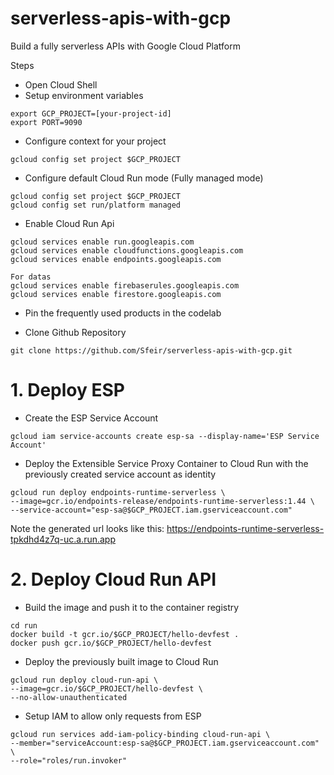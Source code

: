 # serverless-apis-with-gcp
Build a fully serverless APIs with Google Cloud Platform

Steps
* Open Cloud Shell
* Setup environment variables
```
export GCP_PROJECT=[your-project-id]
export PORT=9090
```
* Configure context for your project
```
gcloud config set project $GCP_PROJECT
```
* Configure default Cloud Run mode (Fully managed mode)
```
gcloud config set project $GCP_PROJECT
gcloud config set run/platform managed
```
* Enable Cloud Run Api
```
gcloud services enable run.googleapis.com
gcloud services enable cloudfunctions.googleapis.com
gcloud services enable endpoints.googleapis.com

For datas
gcloud services enable firebaserules.googleapis.com
gcloud services enable firestore.googleapis.com
```
* Pin the frequently used products in the codelab

* Clone Github Repository
```
git clone https://github.com/Sfeir/serverless-apis-with-gcp.git
```
# 1. Deploy ESP
* Create the ESP Service Account
```
gcloud iam service-accounts create esp-sa --display-name='ESP Service Account'
```
* Deploy the Extensible Service Proxy Container to Cloud Run with the previously created service account as identity
```
gcloud run deploy endpoints-runtime-serverless \
--image=gcr.io/endpoints-release/endpoints-runtime-serverless:1.44 \
--service-account="esp-sa@$GCP_PROJECT.iam.gserviceaccount.com"
```
Note the generated url looks like this:
https://endpoints-runtime-serverless-tpkdhd4z7q-uc.a.run.app

# 2. Deploy Cloud Run API
* Build the image and push it to the container registry
```
cd run
docker build -t gcr.io/$GCP_PROJECT/hello-devfest .
docker push gcr.io/$GCP_PROJECT/hello-devfest
```
* Deploy the previously built image to Cloud Run 
```
gcloud run deploy cloud-run-api \
--image=gcr.io/$GCP_PROJECT/hello-devfest \
--no-allow-unauthenticated
```
* Setup IAM to allow only requests from ESP
```
gcloud run services add-iam-policy-binding cloud-run-api \
--member="serviceAccount:esp-sa@$GCP_PROJECT.iam.gserviceaccount.com" \
--role="roles/run.invoker"
```
